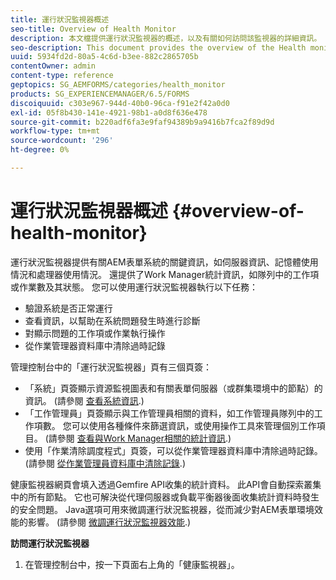```yaml
---
title: 運行狀況監視器概述
seo-title: Overview of Health Monitor
description: 本文檔提供運行狀況監視器的概述，以及有關如何訪問該監視器的詳細資訊。
seo-description: This document provides the overview of the Health monitor, and details about how you can access it.
uuid: 5934fd2d-80a5-4c6d-b3ee-882c2865705b
contentOwner: admin
content-type: reference
geptopics: SG_AEMFORMS/categories/health_monitor
products: SG_EXPERIENCEMANAGER/6.5/FORMS
discoiquuid: c303e967-944d-40b0-96ca-f91e2f42a0d0
exl-id: 05f8b430-141e-4921-98b1-a0d8f636e478
source-git-commit: b220adf6fa3e9faf94389b9a9416b7fca2f89d9d
workflow-type: tm+mt
source-wordcount: '296'
ht-degree: 0%

---
```


# 運行狀況監視器概述 {#overview-of-health-monitor}

運行狀況監視器提供有關AEM表單系統的關鍵資訊，如伺服器資訊、記憶體使用情況和處理器使用情況。 還提供了Work Manager統計資訊，如隊列中的工作項或作業數及其狀態。 您可以使用運行狀況監視器執行以下任務：

* 驗證系統是否正常運行
* 查看資訊，以幫助在系統問題發生時進行診斷
* 對顯示問題的工作項或作業執行操作
* 從作業管理器資料庫中清除過時記錄

管理控制台中的「運行狀況監視器」頁有三個頁簽：

* 「系統」頁簽顯示資源監視圖表和有關表單伺服器（或群集環境中的節點）的資訊。 (請參閱 [查看系統資訊](/help/forms/using/admin-help/view-system-information.md#view-system-information).)
* 「工作管理員」頁簽顯示與工作管理員相關的資料，如工作管理員隊列中的工作項數。 您可以使用各種條件來篩選資訊，或使用操作工具來管理個別工作項目。 (請參閱 [查看與Work Manager相關的統計資訊](/help/forms/using/admin-help/view-statistics-related-manager.md#view-statistics-related-to-work-manager).)
* 使用「作業清除調度程式」頁簽，可以從作業管理器資料庫中清除過時記錄。 (請參閱 [從作業管理員資料庫中清除記錄](/help/forms/using/admin-help/purge-records-job-manager-database.md#purge-records-from-the-job-manager-database).)

健康監視器網頁會填入透過Gemfire API收集的統計資料。 此API會自動探索叢集中的所有節點。 它也可解決從代理伺服器或負載平衡器後面收集統計資料時發生的安全問題。 Java選項可用來微調運行狀況監視器，從而減少對AEM表單環境效能的影響。 (請參閱 [微調運行狀況監視器效能](/help/forms/using/admin-help/fine-tuning-health-monitor-performance.md#fine-tuning-health-monitor-performance).)

**訪問運行狀況監視器**

1. 在管理控制台中，按一下頁面右上角的「健康監視器」。
